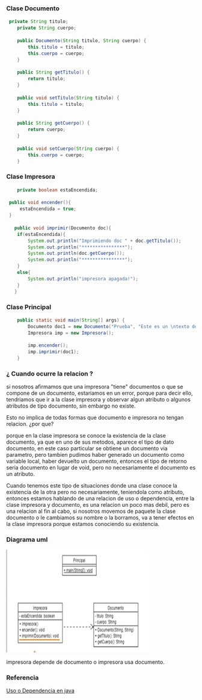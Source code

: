 ### Clase Documento

``````java
 private String titulo;
    private String cuerpo;

    public Documento(String titulo, String cuerpo) {
        this.titulo = titulo;
        this.cuerpo = cuerpo;
    }

    public String getTitulo() {
        return titulo;
    }

    public void setTitulo(String titulo) {
        this.titulo = titulo;
    }

    public String getCuerpo() {
        return cuerpo;
    }

    public void setCuerpo(String cuerpo) {
        this.cuerpo = cuerpo;
    }

``````

### Clase Impresora

``````java
    private boolean estaEncendida;

 public void encender(){
     estaEncendida = true;
 }
    
   public void imprimir(Documento doc){
    if(estaEncendida){
        System.out.println("Imprimiendo doc " + doc.getTitulo());
        System.out.println("****************");
        System.out.println(doc.getCuerpo());
        System.out.println("****************");
    }
    else{
        System.out.println("impresora apagada!");
    }
   } 

``````



### Clase Principal


``````java
    public static void main(String[] args) {
        Documento doc1 = new Documento("Prueba", "Este es un \ntexto de prueba");
        Impresora imp = new Impresora();
        
        imp.encender();
        imp.imprimir(doc1);
    }

``````


### ¿ Cuando ocurre la relacion ?

si nosotros afirmamos que una impresora "tiene" documentos o que se compone de un documento, estariamos en un error, porque para decir ello,
tendriamos que ir a la clase impresora y observar algun atributo o algunos atributos de tipo documento, sin embargo no existe.

Esto no implica de todas formas que documento e impresora no tengan relacion. ¿por que?

porque en la clase impresora se conoce la existencia de la clase documento, ya que en uno de sus metodos, aparece el tipo de dato documento, en
este caso particular se obtiene un documento via parametro, pero tambien pudimos haber generado un documento como variable local, haber devuelto un documento, entonces el tipo de retorno seria documento en lugar de void, pero no necesariamente el documento es un atributo.


Cuando tenemos este tipo de situaciones donde una clase conoce la existencia de la otra pero no necesariamente, teniendola como atributo, entonces estamos hablando
de una relacion de uso o dependencia, entre la clase impresora y documento, es una relacion un poco mas debil, pero es una relacion al fin al cabo, si nosotros movemos de paquete la clase documento o le cambiamos su nombre o la borramos, va a tener efectos en la clase impresora porque estamos conociendo su existencia.


### Diagrama uml


![umldependencia](/imagenesjava/umldependencia.png)



impresora depende de documento o impresora usa documento.




### Referencia

[Uso o Dependencia en java](https://www.youtube.com/watch?v=Mh_sgyDdir0)